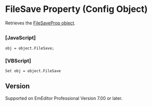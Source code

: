 # FileSave Property (Config Object)

Retrieves the [FileSaveProp object](../file_save_prop/index).

## 

### \[JavaScript\]

```
obj = object.FileSave;
```

### \[VBScript\]

```
Set obj = object.FileSave
```

## Version

Supported on EmEditor Professional Version 7.00 or later.
